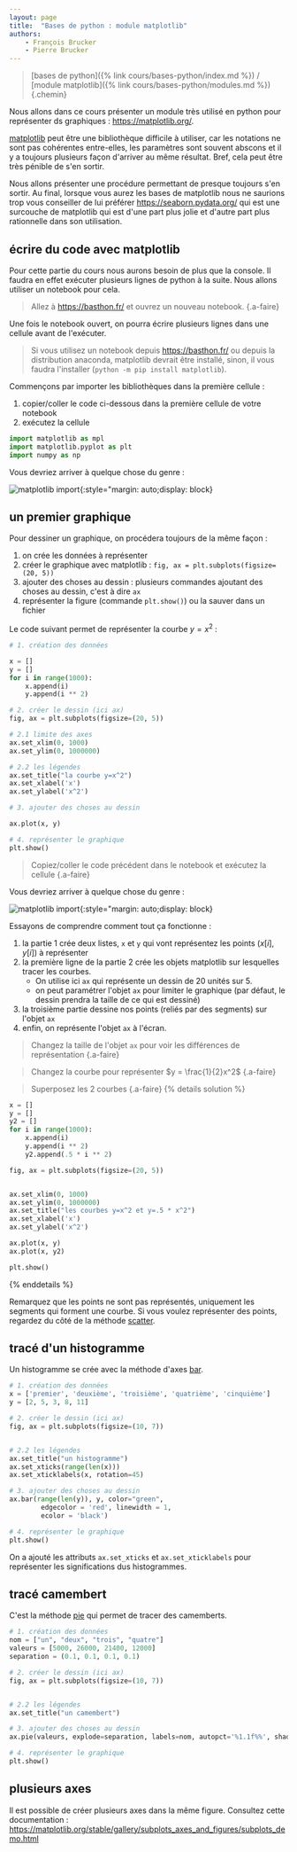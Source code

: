 ```yaml
---
layout: page
title:  "Bases de python : module matplotlib"
authors: 
    - François Brucker
    - Pierre Brucker
---
```


> [bases de python]({% link cours/bases-python/index.md %}) / [module matplotlib]({% link cours/bases-python/modules.md %})
{.chemin}

Nous allons dans ce cours présenter un module très utilisé en python pour représenter ds graphiques : <https://matplotlib.org/>.

[matplotlib](https://matplotlib.org/) peut être une bibliothèque difficile à utiliser, car les notations ne sont pas cohérentes entre-elles, les paramètres sont souvent abscons et il y a toujours plusieurs façon d'arriver au même résultat. Bref, cela peut être très pénible de s'en sortir. 

Nous allons présenter une procédure permettant de presque toujours s'en sortir. Au final, lorsque vous aurez les bases de matplotlib nous ne saurions trop vous conseiller de lui préférer <https://seaborn.pydata.org/> qui est une surcouche de matplotlib qui est d'une part plus jolie et d'autre part plus rationnelle dans son utilisation.


## écrire du code avec matplotlib

Pour cette partie du cours nous aurons besoin de plus que la console. Il faudra en effet exécuter plusieurs lignes de python à la suite. Nous allons utiliser un notebook pour cela.

> Allez à <https://basthon.fr/> et ouvrez un nouveau notebook.
{.a-faire}

Une fois le notebook ouvert, on pourra écrire plusieurs lignes dans une cellule avant de l'exécuter.

> Si vous utilisez un notebook depuis <https://basthon.fr/> ou depuis la distribution anaconda, matplotlib devrait être installé, sinon, il vous faudra l'installer (`python -m pip install matplotlib`).

Commençons par importer les bibliothèques dans la première cellule :

1. copier/coller le code ci-dessous dans la première cellule de votre notebook
2. exécutez la cellule 

```python
import matplotlib as mpl
import matplotlib.pyplot as plt
import numpy as np
```

Vous devriez arriver à quelque chose du genre :

![matplotlib import](./assets/notebook-matplotlib-1.png){:style="margin: auto;display: block}

## un premier graphique

Pour dessiner un graphique, on procédera toujours de la même façon :

1. on crée les données à représenter
2. créer le graphique avec matplotlib : `fig, ax = plt.subplots(figsize=(20, 5))`
3. ajouter des choses au dessin : plusieurs commandes ajoutant des choses au dessin, c'est à dire `ax`
4. représenter la figure (commande `plt.show()`) ou la sauver dans un fichier


Le code suivant permet de représenter la courbe $y=x^2$ :

```python
# 1. création des données

x = []
y = []
for i in range(1000):
    x.append(i)
    y.append(i ** 2)

# 2. créer le dessin (ici ax)
fig, ax = plt.subplots(figsize=(20, 5))

# 2.1 limite des axes
ax.set_xlim(0, 1000)
ax.set_ylim(0, 1000000)

# 2.2 les légendes
ax.set_title("la courbe y=x^2")
ax.set_xlabel('x')
ax.set_ylabel('x^2')

# 3. ajouter des choses au dessin

ax.plot(x, y)

# 4. représenter le graphique
plt.show()

```

> Copiez/coller le code précédent dans le notebook et exécutez la cellule
{.a-faire}

Vous devriez arriver à quelque chose du genre :

![matplotlib import](./assets/notebook-matplotlib-2.png){:style="margin: auto;display: block}

Essayons de comprendre comment tout ça fonctionne :

1. la partie 1 crée deux listes, `x` et `y` qui vont représentez les points $(x[i], y[i])$  à représenter
2. la première ligne de la partie 2 crée les objets matplotlib sur lesquelles tracer les courbes. 
    * On utilise ici `ax` qui représente un dessin de 20 unités sur 5.
    * on peut paramétrer l'objet `ax` pour limiter le graphique (par défaut, le dessin prendra la taille de ce qui est dessiné)
3. la troisième partie dessine nos points (reliés par des segments) sur l'objet `ax`
4. enfin, on représente l'objet `ax` à l'écran.

> Changez la taille de l'objet `ax` pour voir les différences de représentation
{.a-faire}

> Changez la courbe pour représenter $y = \frac{1}{2}x^2$
{.a-faire}

> Superposez les 2 courbes
{.a-faire}
{% details solution %}

```python
x = []
y = []
y2 = []
for i in range(1000):
    x.append(i)
    y.append(i ** 2)
    y2.append(.5 * i ** 2)

fig, ax = plt.subplots(figsize=(20, 5))


ax.set_xlim(0, 1000)
ax.set_ylim(0, 1000000)
ax.set_title("les courbes y=x^2 et y=.5 * x^2")
ax.set_xlabel('x')
ax.set_ylabel('x^2')

ax.plot(x, y)
ax.plot(x, y2)

plt.show()
```

{% enddetails %}

Remarquez que les points ne sont pas représentés, uniquement les segments qui forment une courbe. Si vous voulez représenter des points, regardez du côté de la méthode [scatter](https://matplotlib.org/stable/api/_as_gen/matplotlib.axes.Axes.scatter.html).

## tracé d'un histogramme

Un histogramme se crée avec la méthode d'axes [bar](https://matplotlib.org/stable/api/_as_gen/matplotlib.axes.Axes.bar.html#matplotlib.axes.Axes.bar).

```python
# 1. création des données
x = ['premier', 'deuxième', 'troisième', 'quatrième', 'cinquième']
y = [2, 5, 3, 8, 11]

# 2. créer le dessin (ici ax)
fig, ax = plt.subplots(figsize=(10, 7))


# 2.2 les légendes
ax.set_title("un histogramme")
ax.set_xticks(range(len(x)))
ax.set_xticklabels(x, rotation=45)

# 3. ajouter des choses au dessin
ax.bar(range(len(y)), y, color="green", 
        edgecolor = 'red', linewidth = 1, 
        ecolor = 'black')

# 4. représenter le graphique
plt.show()
```

On a ajouté les attributs `ax.set_xticks` et `ax.set_xticklabels` pour représenter les significations dus histogrammes.

## tracé camembert

C'est la méthode [pie](https://matplotlib.org/stable/api/_as_gen/matplotlib.axes.Axes.pie.html) qui permet de tracer des camemberts.

```python
# 1. création des données
nom = ["un", "deux", "trois", "quatre"]
valeurs = [5000, 26000, 21400, 12000]
separation = (0.1, 0.1, 0.1, 0.1)

# 2. créer le dessin (ici ax)
fig, ax = plt.subplots(figsize=(10, 7))


# 2.2 les légendes
ax.set_title("un camembert")

# 3. ajouter des choses au dessin
ax.pie(valeurs, explode=separation, labels=nom, autopct='%1.1f%%', shadow=True)

# 4. représenter le graphique
plt.show()
```

## plusieurs axes

Il est possible de créer plusieurs axes dans la même figure. Consultez cette documentation : <https://matplotlib.org/stable/gallery/subplots_axes_and_figures/subplots_demo.html>
